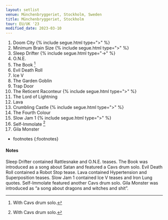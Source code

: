 ```yaml
---
layout: setlist
venue: Münchenbryggeriet, Stockholm, Sweden
title: Münchenbryggeriet, Stockholm
tour: EU/UK '23
modified_date: 2023-03-10
---
```


1. Doom City
   {% include segue.html type=">" %}
2. Minimum Brain Size
   {% include segue.html type=">" %}
3. Sleep Drifter
   {% include segue.html type="->" %}
4. O.N.E.
5. The Book
   [^1]
6. Evil Death Roll
7. Ice V
8. The Garden Goblin
9. Trap Door
10. The Reticent Raconteur
   {% include segue.html type=">" %}
11. The Lord of Lightning
12. Lava
13. Crumbling Castle
   {% include segue.html type=">" %}
14. The Fourth Colour
15. Slow Jam 1
   {% include segue.html type=">" %}
16. Self-Immolate
   [^1]
17. Gila Monster

<!--snippet-->

* footnotes
{:footnotes}
[^1]: With Cavs drum solo.

#### Notes
Sleep Drifter contained Rattlesnake and O.N.E. teases.  The Book was introduced as a song about Satan and featured a Cavs drum solo. Evil Death Roll contained a Robot Stop tease.  Lava contained Hypertension and Superposition teases.  Slow Jam 1 contained Ice V teases and Iron Lung quotes.  Self-Immolate featured another Cavs drum solo. Gila Monster was introduced as “a song about dragons and witches and shit”.
